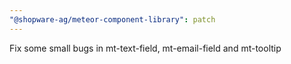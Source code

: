 ```yaml
---
"@shopware-ag/meteor-component-library": patch
---
```


Fix some small bugs in mt-text-field, mt-email-field and mt-tooltip
